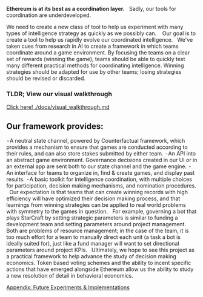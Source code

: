 **Ethereum is at its best as a coordination layer.**
 
Sadly, our tools for coordination are underdeveloped.

We need to create a new class of tool to help us experiment with many types of intelligence strategy as quickly as we possibly can. 
 
Our goal is to create a tool to help us rapidly evolve our coordinated intelligence.
 
We've taken cues from research in AI to create a framework in which teams coordinate around a game environment. By focusing the teams on a clear set of rewards (winning the game), teams should be able to quickly test many different practical methods for coordinating intelligence. Winning strategies should be adapted for use by other teams; losing strategies should be revised or discarded.

### TLDR; View our visual walkthrough
[Click here! ./docs/visual_walkthrough.md](./docs/visual_walkthrough.md)

## Our framework provides: 
 - A neutral state channel, powered by Counterfactual framework, which provides a mechanism to ensure that games are conducted according to their rules, and can also store stakes submitted by either team.
 - An API into an abstract game environment. Governance decisions created in our UI or in an external app are sent both to our state channel and the game engine.
 - An interface for teams to organize in, find & create games, and display past results.
 - A basic toolkit for intelligence coordination, with multiple choices for participation, decision making mechanisms, and nomination procedures.
 
Our expectation is that teams that can create winning records with high efficiency will have optimized their decision making process, and that learnings from winning strategies can be applied to real world problems with symmetry to the games in question.
 
For example, governing a bot that plays StarCraft by setting strategic parameters is similar to funding a development team and setting parameters around project management. Both are problems of resource management; in the case of the team, it is too much effort for a team to manually direct each unit (a task a bot is ideally suited for), just like a fund manager will want to set directional parameters around project KPIs.
 
Ultimately, we hope to see this project as a practical framework to help advance the study of decision making economics. Token based voting schemes and the ability to incent specific actions that have emerged alongside Ethereum allow us the ability to study a new resolution of detail in behavioral economics.

[Appendix: Future Experiments & Implementations](https://github.com/musnit/daodelian/docs/appendix.md)
